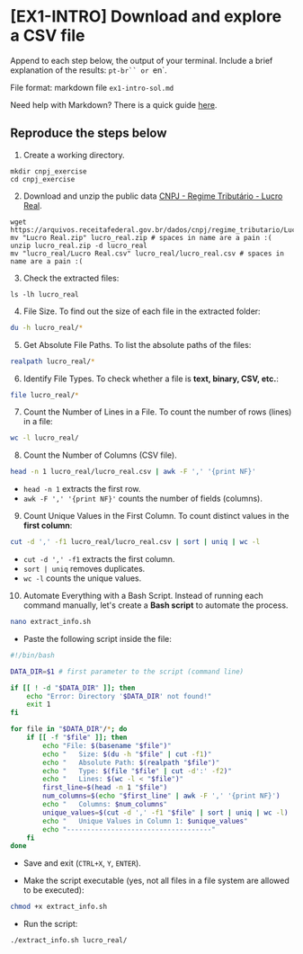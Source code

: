 # [EX1-INTRO] Download and explore a CSV file

Append to each step below, the output of your terminal. Include a brief
explanation of the results: `pt-br`` or `en`.

File format: markdown file `ex1-intro-sol.md`

Need help with Markdown? There is a quick guide [here](https://docs.github.com/pt/get-started/writing-on-github/getting-started-with-writing-and-formatting-on-github/basic-writing-and-formatting-syntax).

## Reproduce the steps below

1. Create a working directory.

```
mkdir cnpj_exercise
cd cnpj_exercise
```

2. Download and unzip the public data [CNPJ - Regime Tributário - Lucro Real](https://arquivos.receitafederal.gov.br/dados/cnpj/regime_tributario/Lucro%20Real.zip).

```
wget https://arquivos.receitafederal.gov.br/dados/cnpj/regime_tributario/Lucro%20Real.zip
mv "Lucro Real.zip" lucro_real.zip # spaces in name are a pain :(
unzip lucro_real.zip -d lucro_real
mv "lucro_real/Lucro Real.csv" lucro_real/lucro_real.csv # spaces in name are a pain :(
```

3. Check the extracted files:

```
ls -lh lucro_real
```

4. File Size. To find out the size of each file in the extracted folder:

```bash
du -h lucro_real/*
```

5. Get Absolute File Paths. To list the absolute paths of the files:

```bash
realpath lucro_real/*
```

6. Identify File Types. To check whether a file is **text, binary, CSV, etc.**:

```bash
file lucro_real/*
```

7. Count the Number of Lines in a File. To count the number of rows (lines) in a file:  

```bash
wc -l lucro_real/
```

8. Count the Number of Columns (CSV file).

```bash
head -n 1 lucro_real/lucro_real.csv | awk -F ',' '{print NF}'
```

- `head -n 1` extracts the first row.  
- `awk -F ',' '{print NF}'` counts the number of fields (columns).  

9. Count Unique Values in the First Column. To count distinct values in the **first column**:  

```bash
cut -d ',' -f1 lucro_real/lucro_real.csv | sort | uniq | wc -l
```
- `cut -d ',' -f1` extracts the first column.  
- `sort | uniq` removes duplicates.  
- `wc -l` counts the unique values.  

10. Automate Everything with a Bash Script. Instead of running each command manually, let's create a **Bash script** to automate the process.

```bash
nano extract_info.sh
```

- Paste the following script inside the file:

```bash
#!/bin/bash

DATA_DIR=$1 # first parameter to the script (command line)

if [[ ! -d "$DATA_DIR" ]]; then
    echo "Error: Directory '$DATA_DIR' not found!"
    exit 1
fi

for file in "$DATA_DIR"/*; do
    if [[ -f "$file" ]]; then
        echo "File: $(basename "$file")"
        echo "   Size: $(du -h "$file" | cut -f1)"
        echo "   Absolute Path: $(realpath "$file")"
        echo "   Type: $(file "$file" | cut -d':' -f2)"
        echo "   Lines: $(wc -l < "$file")"
        first_line=$(head -n 1 "$file")
        num_columns=$(echo "$first_line" | awk -F ',' '{print NF}')
        echo "   Columns: $num_columns"
        unique_values=$(cut -d ',' -f1 "$file" | sort | uniq | wc -l)
        echo "   Unique Values in Column 1: $unique_values"
        echo "------------------------------------"
    fi
done
```

- Save and exit (`CTRL+X`, `Y`, `ENTER`).

- Make the script executable (yes, not all files in a file system are allowed to
be executed):

```bash
chmod +x extract_info.sh
```
- Run the script:

```bash
./extract_info.sh lucro_real/
```


